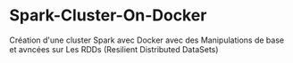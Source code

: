 # Spark-Cluster-On-Docker
Création d'une cluster Spark avec Docker avec des Manipulations de base et avncées sur Les RDDs (Resilient Distributed DataSets)
